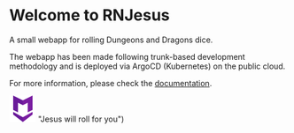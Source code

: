 # Welcome to RNJesus

A small webapp for rolling Dungeons and Dragons dice.

The webapp has been made following trunk-based development methodology and is deployed via ArgoCD (Kubernetes) on the public cloud.

For more information, please check the [documentation](./docs/documentation.md).

![alt text](https://github.com/adam-p/markdown-here/raw/master/src/common/images/icon48.png) "Jesus will roll for you")
